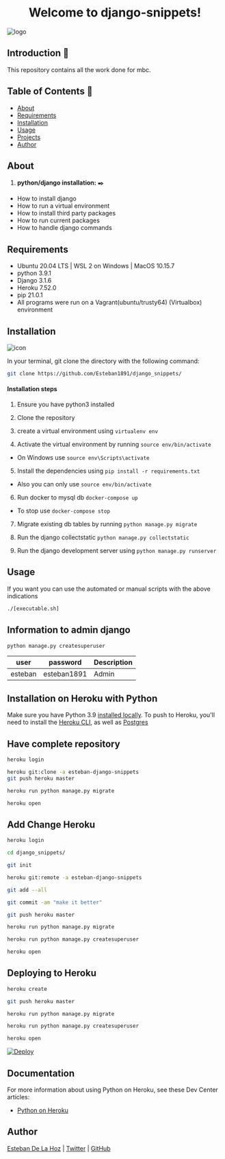 <h1 align="center"> Welcome to django-snippets! </h1>

![logo]()

## Introduction :notebook:

This repository contains all the work done for mbc.

## Table of Contents :open_file_folder:

* [About](#about)
* [Requirements](#requirements)
* [Installation](#installation)
* [Usage](#usage)
* [Projects](#projects)
* [Author](#author)

## About

1. **python/django installation:** :black_nib:
* How to install django
* How to run a virtual environment
* How to install third party packages
* How to run current packages
* How to handle django commands


## Requirements

* Ubuntu 20.04 LTS | WSL 2 on Windows | MacOS 10.15.7
* python 3.9.1
* Django 3.1.6
* Heroku 7.52.0
* pip 21.0.1
* All programs were run on a Vagrant(ubuntu/trusty64) (Virtualbox) environment

## Installation

![icon]()

In your terminal, git clone the directory with the following command:

```sh
git clone https://github.com/Esteban1891/django_snippets/
```

#### Installation steps

1. Ensure you have python3 installed

2. Clone the repository
3. create a virtual environment using `virtualenv env`
4. Activate the virtual environment by running `source env/bin/activate`

- On Windows use `source env\Scripts\activate`

5. Install the dependencies using `pip install -r requirements.txt`

* Also you can only use `source env/bin/activate`

6. Run docker to mysql db `docker-compose up`
* To stop use `docker-compose stop`

7. Migrate existing db tables by running `python manage.py migrate`

8. Run the django collectstatic `python manage.py collectstatic`

9. Run the django development server using `python manage.py runserver`

## Usage

If you want you can use the automated or manual scripts with the above indications

```sh
./[executable.sh]
```

## Information to admin django
```python
python manage.py createsuperuser
```
| user | password | Description |
| ----- | ----- | ------ |
| esteban | esteban1891 | Admin |


## Installation on Heroku with Python

Make sure you have Python 3.9 [installed locally](http://install.python-guide.org). To push to Heroku, you'll need to install the [Heroku CLI](https://devcenter.heroku.com/articles/heroku-cli), as well as [Postgres](https://devcenter.heroku.com/articles/heroku-postgresql#local-setup)

## Have complete repository

```bash
heroku login

heroku git:clone -a esteban-django-snippets
git push heroku master

heroku run python manage.py migrate

heroku open
```

## Add Change Heroku

```bash
heroku login

cd django_snippets/

git init

heroku git:remote -a esteban-django-snippets

git add --all

git commit -am "make it better"

git push heroku master

heroku run python manage.py migrate

heroku run python manage.py createsuperuser

heroku open
```

## Deploying to Heroku

```bash
heroku create

git push heroku master

heroku run python manage.py migrate

heroku run python manage.py createsuperuser

heroku open
```

[![Deploy](https://www.herokucdn.com/deploy/button.svg)](https://heroku.com/deploy)

## Documentation

For more information about using Python on Heroku, see these Dev Center articles:

- [Python on Heroku](https://devcenter.heroku.com/categories/python)

## Author 

[Esteban De La Hoz](https://www.linkedin.com/in/esteban-de-la-hoz-romero-b6270017b/) | [Twitter](https://twitter.com/Esteban18911) | [GitHub](https://github.com/Esteban18911)
